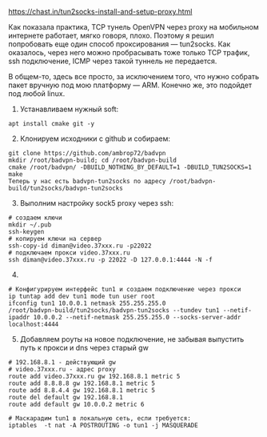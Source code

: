 https://chast.in/tun2socks-install-and-setup-proxy.html

Как показала практика, TCP тунель OpenVPN через proxy на мобильном интернете работает, мягко говоря, плохо. Поэтому я решил попробовать еще один способ проксирования — tun2socks. Как оказалось, через него можно пробрасывать тоже только TCP трафик, ssh подключение, ICMP через такой туннель не передается.

В общем-то, здесь все просто, за исключением того, что нужно собрать пакет вручную под мою платформу — ARM. Конечно же, это подойдет под любой linux.
1. Устанавливаем нужный soft:

```
apt install cmake git -y
```
2. Клонируем исходники с github и собираем:

```
git clone https://github.com/ambrop72/badvpn
mkdir /root/badvpn-build; cd /root/badvpn-build
cmake /root/badvpn/ -DBUILD_NOTHING_BY_DEFAULT=1 -DBUILD_TUN2SOCKS=1
make
Теперь у нас есть badvpn-tun2socks по адресу /root/badvpn-build/tun2socks/badvpn-tun2socks
```
3. Выполним настройку sock5 proxy через ssh:

```
# создаем ключи
mkdir ~/.pub
ssh-keygen
# копируем ключи на сервер
ssh-copy-id diman@video.37xxx.ru -p22022
# подключаем прокси video.37xxx.ru
ssh diman@video.37xxx.ru -p 22022 -D 127.0.0.1:4444 -N -f
```
4.

```
# Конфигурируем интерфейс tun1 и создаем подключение через прокси
ip tuntap add dev tun1 mode tun user root
ifconfig tun1 10.0.0.1 netmask 255.255.255.0
/root/badvpn-build/tun2socks/badvpn-tun2socks --tundev tun1 --netif-ipaddr 10.0.0.2 --netif-netmask 255.255.255.0 --socks-server-addr localhost:4444
```
5. Добавляем роуты на новое подключение, не забывая выпустить путь к прокси и dns через старый gw

```
# 192.168.8.1 - действующий gw
# video.37xxx.ru - адрес proxy
route add video.37xxx.ru gw 192.168.8.1 metric 5
route add 8.8.8.8 gw 192.168.8.1 metric 5
route add 8.8.4.4 gw 192.168.8.1 metric 5
route del default gw 192.168.8.1
route add default gw 10.0.0.2 metric 6

# Маскарадим tun1 в локальную сеть, если требуется: 
iptables  -t nat -A POSTROUTING -o tun1 -j MASQUERADE
```

